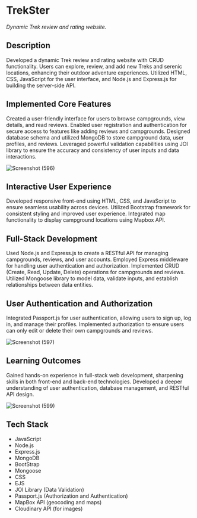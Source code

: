 # TrekSter
*Dynamic Trek review and rating website.*

## Description

Developed a dynamic Trek review and rating website with CRUD functionality. Users can explore, review, and add new Treks and serenic locations, enhancing their outdoor adventure experiences.
Utilized HTML, CSS, JavaScript for the user interface, and Node.js and Express.js for building the server-side API.

## Implemented Core Features

Created a user-friendly interface for users to browse campgrounds, view details, and read reviews.
Enabled user registration and authentication for secure access to features like adding reviews and campgrounds.
Designed database schema and utilized MongoDB to store campground data, user profiles, and reviews.
Leveraged powerful validation capabilities using JOI library to ensure the accuracy and consistency of user inputs and data interactions.

![Screenshot (596)](https://github.com/swaroop-30/TrekSter/assets/85497978/320dd152-e3bb-4ac9-a011-fece29e828b3)

## Interactive User Experience

Developed responsive front-end using HTML, CSS, and JavaScript to ensure seamless usability across devices.
Utilized Bootstrap framework for consistent styling and improved user experience.
Integrated map functionality to display campground locations using Mapbox API.

## Full-Stack Development

Used Node.js and Express.js to create a RESTful API for managing campgrounds, reviews, and user accounts.
Employed Express middleware for handling user authentication and authorization.
Implemented CRUD (Create, Read, Update, Delete) operations for campgrounds and reviews.
Utilized Mongoose library to model data, validate inputs, and establish relationships between data entities.


## User Authentication and Authorization

Integrated Passport.js for user authentication, allowing users to sign up, log in, and manage their profiles.
Implemented authorization to ensure users can only edit or delete their own campgrounds and reviews.

![Screenshot (597)](https://github.com/swaroop-30/TrekSter/assets/85497978/8347087b-bfdf-45d0-8c27-43ed929d22f6)

## Learning Outcomes

Gained hands-on experience in full-stack web development, sharpening skills in both front-end and back-end technologies.
Developed a deeper understanding of user authentication, database management, and RESTful API design.

![Screenshot (599)](https://github.com/swaroop-30/TrekSter/assets/85497978/6981f28b-1fd9-4ad1-946a-c065bdaecea2)

## Tech Stack

* JavaScript
* Node.js
* Express.js
* MongoDB
* BootStrap
* Mongoose
* CSS
* EJS
* JOI Library (Data Validation)
* Passport.js (Authorization and Authentication)
* MapBox API (geocoding and maps)
* Cloudinary API (for images)












